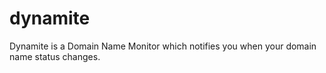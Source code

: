 dynamite
========

Dynamite is a Domain Name Monitor which notifies you when your domain name status changes.
